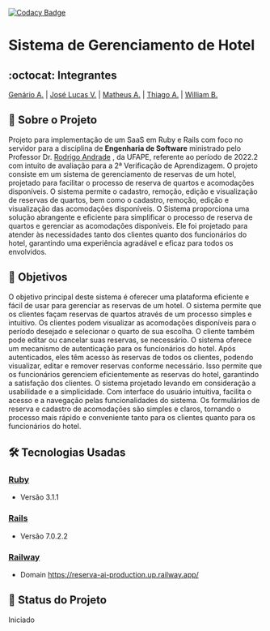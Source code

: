 [![Codacy Badge](https://app.codacy.com/project/badge/Grade/d983b3d0fcd544f3958002ea310442ad)](https://app.codacy.com/gh/MatheusHAlvess/reserva-ai/dashboard?utm_source=gh&utm_medium=referral&utm_content=&utm_campaign=Badge_grade)
# Sistema de Gerenciamento de Hotel
## :octocat: Integrantes
[Genário A.](https://github.com/genarioazevedoufape) | [José Lucas V.](https://github.com/jlvlg) | [Matheus A.](https://github.com/MatheusHAlvess) | [Thiago A.](https://github.com/Rievvy-Dev) | [William B.](https://github.com/michloliveira)
## 📃 Sobre o Projeto
Projeto para implementação de um SaaS em Ruby e Rails com foco no servidor para a disciplina de __Engenharia de Software__ ministrado pelo Professor Dr. [Rodrigo Andrade](https://github.com/rcaa)
, da UFAPE, referente ao período de 2022.2 com intuito de avaliação para a 2ª Verificação de Aprendizagem. O projeto consiste em  um sistema de gerenciamento de reservas de um hotel, projetado para facilitar o processo de reserva de quartos e acomodações disponíveis. O sistema permite o cadastro, remoção, edição e visualização de reservas de quartos, bem como o cadastro, remoção, edição e visualização das acomodações disponíveis. O Sistema proporciona uma solução abrangente e eficiente para simplificar o processo de reserva de quartos e gerenciar as acomodações disponíveis. Ele foi projetado para atender às necessidades tanto dos clientes quanto dos funcionários do hotel, garantindo uma experiência agradável e eficaz para todos os envolvidos.

## 📍 Objetivos
O objetivo principal deste sistema é oferecer uma plataforma eficiente e fácil de usar para gerenciar as reservas de um hotel. O sistema permite que os clientes façam reservas de quartos através de um processo simples e intuitivo. Os clientes podem visualizar as acomodações disponíveis para o período desejado e selecionar o quarto de sua escolha. O cliente também pode editar ou cancelar suas reservas, se necessário. O sistema oferece um mecanismo de autenticação para os funcionários do hotel. Após autenticados, eles têm acesso às reservas de todos os clientes, podendo visualizar, editar e remover reservas conforme necessário. Isso permite que os funcionários gerenciem eficientemente as reservas do hotel, garantindo a satisfação dos clientes. O sistema projetado levando em consideração a usabilidade e a simplicidade. Com interface do usuário  intuitiva, facilita o acesso e a navegação pelas funcionalidades do sistema. Os formulários de reserva e cadastro de acomodações são simples e claros, tornando o processo mais rápido e conveniente tanto para os clientes quanto para os funcionários do hotel.
## 🛠️ Tecnologias Usadas
### [Ruby](https://www.ruby-lang.org/pt/)
*   Versão 3.1.1
### [Rails](https://rubyonrails.org/)
*   Versão 7.0.2.2
### [Railway](https://railway.app/)
*   Domain https://reserva-ai-production.up.railway.app/

## 🚧 Status do Projeto
Iniciado


